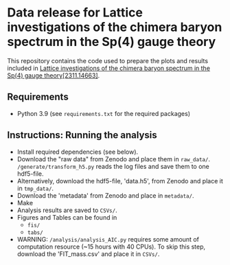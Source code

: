 # Data release for Lattice investigations of the chimera baryon spectrum in the Sp(4) gauge theory

This repository contains the code used to prepare the plots and results included in [Lattice investigations of the chimera baryon spectrum in the Sp(4) gauge theory[2311.14663]](https://arxiv.org/abs/2311.14663).

## Requirements
- Python 3.9 (see `requirements.txt` for the required packages)

## Instructions: Running the analysis
- Install required dependencies (see below).
- Download the "raw data" from Zenodo and place them in `raw_data/`. `/generate/transform_h5.py` reads the log files and save them to one hdf5-file.
- Alternatively, download the hdf5-file, 'data.h5', from Zenodo and place it in `tmp_data/`.
- Download the 'metadata' from Zenodo and place in `metadata/`.
- Make
- Analysis results are saved to `CSVs/`.
- Figures and Tables can be found in
    - `fis/`
    - `tabs/`
- WARNING: `/analysis/analysis_AIC.py` requires some amount of computation resource (~15 hours with 40 CPUs). To skip this step, download the 'FIT_mass.csv' and place it in `CSVs/`.
